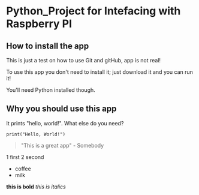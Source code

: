 # Python_Project for Intefacing with Raspberry PI

## How to install the app
This is just a test on how to use Git and gitHub, app is not real!

To use this app you don't need to install it; just download it and you can run it!


You'll need Python installed though.


## Why you should use this app


It prints "hello, world!". What else do you need?

```
print("Hello, World!")
```

> "This is a great app" - Somebody

1 first
2 second


- coffee
- milk

**this is bold**
_this is italics_
